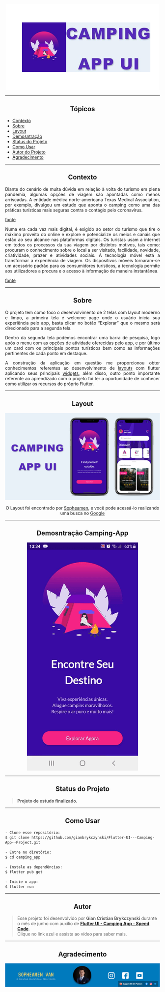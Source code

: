 <p align="center">
  <img alt="Camping_app" src="https://github.com/gianbrykczynski/Flutter-UI---Camping-App--Project/blob/master/assets/camping_app_banner.png" width="500px">
</p>

---

<h2 align="center">Tópicos</h2>

   <p>
  
   - [Contexto](#Contexto)
   - [Sobre](#Sobre)
   - [Layout](#Layout)
   - [Demosntração](#Demosntração-Camping-App)
   - [Status do Projeto](#Status-do-Projeto)
   - [Como Usar](#Como-Usar)
   - [Autor do Projeto](#Autor)
   - [Agradecimento](#Agradecimento)
  

   </p>

---

<h2 align="center">Contexto</h2>

<div align="justify">
   
 <p>
Diante do cenário de muita dúvida em relação à volta do turismo em plena pandemia, algumas opções de viagem são apontadas como menos arriscadas. A entidade médica norte-americana Texas Medical Association, por exemplo, divulgou um estudo que aponta o camping como uma das práticas turísticas mais seguras contra o contágio pelo coronavírus. 

[fonte](https://www.uol.com.br/nossa/noticias/redacao/2020/08/18/acampar-e-opcao-mais-segura-para-viajar-na-pandemia-veja-para-onde-ir.htm)
   
Numa era cada vez mais digital, é exigido ao setor do turismo que tire o máximo proveito do online e explore e potencialize os meios e canais que estão ao seu alcance nas plataformas digitais. Os turistas usam a internet em todos os processos da sua viagem por distintos motivos, tais como: procuram o conhecimento sobre o local a ser visitado, facilidade, novidade, criatividade, prazer e atividades sociais. A tecnologia móvel está a transformar a experiência de viagem. Os dispositivos móveis tornaram-se um acessório padrão para os consumidores turísticos, a tecnologia permite aos utilizadores a procura e o acesso à informação de maneira instantânea. 

   
[fonte](https://comum.rcaap.pt/handle/10400.26/30183)

</p>            
  
</div>


---

<h2 align="center">Sobre</h2>

<div align="justify">
   
<p>
O projeto tem como foco o desenvolvimento de 2 telas com layout moderno e limpo, a primeira tela é welcome page onde o usuário inicia sua experiência pelo app, basta clicar no botão “Explorar” que o mesmo será direcionado para a segunda tela. 

Dentro da segunda tela podemos encontrar uma barra de pesquisa, logo após o menu com as opções de atividade oferecidas pelo app, e por último um card com os principais pontos turísticos bem como as informações pertinentes de cada ponto em destaque. 

A construção da aplicação em questão me proporcionou obter conhecimentos referentes ao desenvolvimento de [layouts](https://flutter.dev/docs/development/ui/widgets/layout) com flutter aplicando seus principais [widgets](https://flutter.dev/docs/development/ui/widgets), além disso, outro ponto importante referente ao aprendizado com o projeto foi ter a oportunidade de conhecer como utilizar os recursos do próprio Flutter.

 
</p>
</div>

---

<h2 align="center">Layout</h2>

   <p align="center">
      <img alt="Camping_app" title="Camping_app" src="https://github.com/gianbrykczynski/Flutter-UI---Camping-App--Project/blob/master/assets/camping_app_layout.jpg" />
  
   </p>

<p align="center">
   O Layout foi encontrado por <a href="https://www.youtube.com/channel/UCUwKif7EmAe5aS7IjsUMlCw">Sopheamen</a>, e você pode acessá-lo realizando uma busca no <a href="https://www.google.com.br/">Google</a>
</p>

---

<h2 align="center">Demosntração Camping-App</h2>

  <p align="center">
      <img alt="Camping_app" title="Camping_app" src="https://github.com/gianbrykczynski/Flutter-UI---Camping-App--Project/blob/master/assets/camping_app_video.gif" />
   </p>
   
---

<h2 align="center">Status do Projeto</h2>

> **Projeto de estudo finalizado.**

---

<h2 align="center">Como Usar</h2>

   ```
   - Clone esse repositório:
   $ git clone https://github.com/gianbrykczynski/Flutter-UI---Camping-App--Project.git

   - Entre no diretório:
   $ cd camping_app

   - Instale as dependências:
   $ flutter pub get

   - Inicie o app: 
   $ flutter run
   ```

---

<h2 align="center">Autor</h2>

   >Esse projeto foi desenvolvido por **Gian Cristian Brykczynski** durante o mês de junho com auxílio de **[Flutter UI - Camping App - Speed Code](https://www.youtube.com/watch?v=S0fJj2Jz5iY&t=1s)**.<br> 
   >Clique no link azul e assista ao vídeo para saber mais. 
   
---

<h2 align="center">Agradecimento</h2>

<p align="center">
  <img alt="sopheamen" title="sopheamen" src="https://github.com/gianbrykczynski/Flutter-UI---Covid19-Tracker-App-Project/blob/master/assets/sopheamen_image.png" />
</p>

